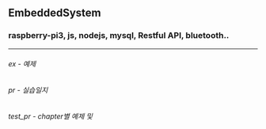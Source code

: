 ## EmbeddedSystem
### raspberry-pi3, js, nodejs, mysql, Restful API, bluetooth..
---
###### ex - 예제
###### pr - 실습일지
###### test_pr - chapter별 예제 및 
